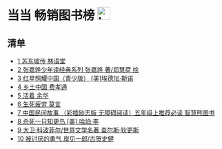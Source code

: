 # 当当 畅销图书榜 <img src="https://file.ipadown.com/tophub/assets/images/media/book.douban.com.png_50x50.png" width="30" alt="Logo"></img>

## 清单

* [1 苏东坡传 林语堂](https://book.douban.com/subject/30171389/)
* [2 张嘉骅少年读经典系列 张嘉骅 著/郑慧荷 绘](https://book.douban.com/subject/34785252/)
* [3 红星照耀中国（青少版） [美]埃德加·斯诺](https://book.douban.com/subject/27079039/)
* [4 乡土中国 费孝通](https://book.douban.com/subject/34942170/)
* [5 活着 余华](https://book.douban.com/subject/35481711/)
* [6 生死疲劳 莫言](https://book.douban.com/subject/35587028/)
* [7 中国民间故事 （彩插励志版 无障碍阅读）五年级上推荐必读 智慧熊图书](https://book.douban.com/subject/34465041/)
* [8 杀死一只知更鸟 [美] 哈珀·李](https://book.douban.com/subject/26879778/)
* [9 大卫·科波菲尔/世界文学名著 查尔斯·狄更斯](https://book.douban.com/subject/26796321/)
* [10 被讨厌的勇气 岸见一郎/古贺史健](https://book.douban.com/subject/26369699/)
